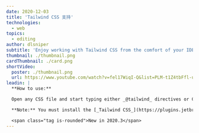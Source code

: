```yaml
---
date: 2020-12-03
title: 'Tailwind CSS 支持'
technologies:
  - web
topics:
  - editing
author: dlsniper
subtitle: 'Enjoy working with Tailwind CSS from the comfort of your IDE.'
thumbnail: ./thumbnail.png
cardThumbnail: ./card.png
shortVideo:
  poster: ./thumbnail.png
  url: https://www.youtube.com/watch?v=fel17WiqI-Q&list=PLM-t1Z4tbFfl-umlMg_ND7gW9rGjTDzKt&index=18
leadin: |
  **How to use:**

  Open any CSS file and start typing either _@tailwind_ directives or CSS statements such as _@apply font-bold bg-blue-400;_

  **Note:** You must install the [_Tailwind CSS_](https://plugins.jetbrains.com/plugin/15321-tailwind-css) support plugin from the IDE Marketplace via _Settings/Preferences | Plugins | Marketplace_ for this functionality to work.

  <span class="tag is-rounded">New in 2020.3</span>
---
```


